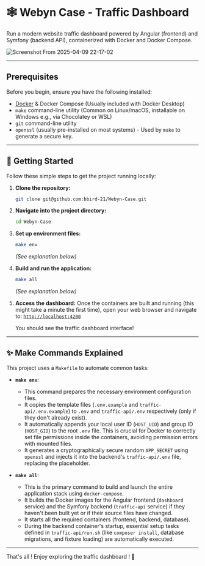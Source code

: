 # 🕸️ Webyn Case - Traffic Dashboard

Run a modern website traffic dashboard powered by Angular (frontend) and Symfony (backend API), containerized with Docker and Docker Compose.


![Screenshot From 2025-04-09 22-17-02](https://github.com/user-attachments/assets/32dfe0bf-f0af-4b5e-aa49-6537784d32f6)


---

## Prerequisites

Before you begin, ensure you have the following installed:

*   [Docker](https://docs.docker.com/get-docker/) & Docker Compose (Usually included with Docker Desktop)
*   `make` command-line utility (Common on Linux/macOS, installable on Windows e.g., via Chocolatey or WSL)
*   `git` command-line utility
*   `openssl` (usually pre-installed on most systems) - Used by `make` to generate a secure key.

---

## 🚀 Getting Started

Follow these simple steps to get the project running locally:

1.  **Clone the repository:**
    ```bash
    git clone git@github.com:bbird-21/Webyn-Case.git
    ```

2.  **Navigate into the project directory:**
    ```bash
    cd Webyn-Case
    ```

3.  **Set up environment files:**
    ```bash
    make env
    ```
    *(See explanation below)*

4.  **Build and run the application:**
    ```bash
    make all
    ```
    *(See explanation below)*

5.  **Access the dashboard:**
    Once the containers are built and running (this might take a minute the first time), open your web browser and navigate to:
    [`http://localhost:4200`](http://localhost:4200)

    You should see the traffic dashboard interface!

---

## ✨ Make Commands Explained

This project uses a `Makefile` to automate common tasks:

*   **`make env`**:
    *   This command prepares the necessary environment configuration files.
    *   It copies the template files (`.env.example` and `traffic-api/.env.example`) to `.env` and `traffic-api/.env` respectively (only if they don't already exist).
    *   It automatically appends your local user ID (`HOST_UID`) and group ID (`HOST_GID`) to the root `.env` file. This is crucial for Docker to correctly set file permissions inside the containers, avoiding permission errors with mounted files.
    *   It generates a cryptographically secure random `APP_SECRET` using `openssl` and injects it into the backend's `traffic-api/.env` file, replacing the placeholder.

*   **`make all`**:
    *   This is the primary command to build and launch the entire application stack using `docker-compose`.
    *   It builds the Docker images for the Angular frontend (`dashboard` service) and the Symfony backend (`traffic-api` service) if they haven't been built yet or if their source files have changed.
    *   It starts all the required containers (frontend, backend, database).
    *   During the backend container's startup, essential setup tasks defined in `traffic-api/run.sh` (like `composer install`, database migrations, and fixture loading) are automatically executed.

---

That's all ! Enjoy exploring the traffic dashboard ! 🥳
